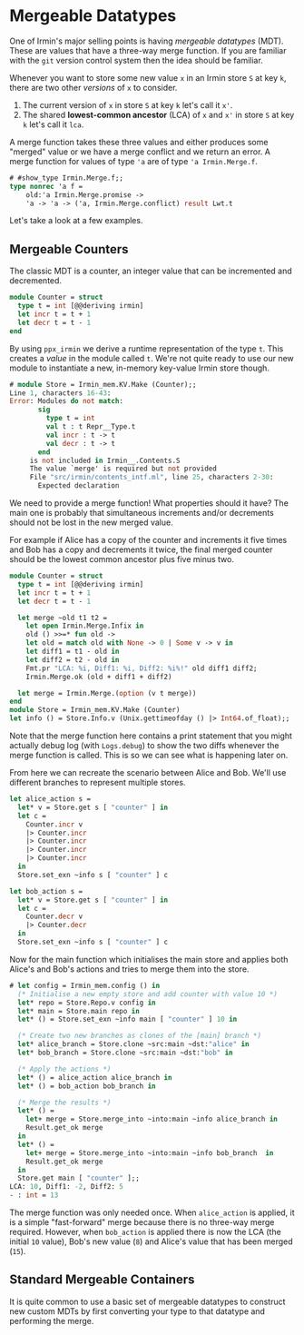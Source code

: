 # Mergeable Datatypes

One of Irmin's major selling points is having _mergeable datatypes_ (MDT). These are values that have a three-way merge function. If you are familiar with the `git` version control system then the idea should be familiar. 

Whenever you want to store some new value `x` in an Irmin store `S` at key `k`, there are two other _versions_ of `x` to consider. 

 1. The current version of `x` in store `S` at key `k` let's call it `x'`.
 2. The shared **lowest-common ancestor** (LCA) of `x` and `x'` in store `S` at key `k` let's call it `lca`.

A merge function takes these three values and either produces some "merged" value or we have a merge conflict and we return an error. A merge function for values of type `'a` are of type `'a Irmin.Merge.f`.

```ocaml
# #show_type Irmin.Merge.f;;
type nonrec 'a f =
    old:'a Irmin.Merge.promise ->
    'a -> 'a -> ('a, Irmin.Merge.conflict) result Lwt.t
```

Let's take a look at a few examples.

## Mergeable Counters

The classic MDT is a counter, an integer value that can be incremented and decremented.

```ocaml
module Counter = struct
  type t = int [@@deriving irmin]
  let incr t = t + 1
  let decr t = t - 1
end
```

By using `ppx_irmin` we derive a runtime representation of the type `t`. This creates a _value_ in the module called `t`. We're not quite ready to use our new module to instantiate a new, in-memory key-value Irmin store though.

```ocaml
# module Store = Irmin_mem.KV.Make (Counter);;
Line 1, characters 16-43:
Error: Modules do not match:
       sig
         type t = int
         val t : t Repr__Type.t
         val incr : t -> t
         val decr : t -> t
       end
     is not included in Irmin__.Contents.S
     The value `merge' is required but not provided
     File "src/irmin/contents_intf.ml", line 25, characters 2-30:
       Expected declaration
```

We need to provide a merge function! What properties should it have? The main one is probably that simultaneous increments and/or decrements should not be lost in the new merged value.

For example if Alice has a copy of the counter and increments it five times and Bob has a copy and decrements it twice, the final merged counter should be the lowest common ancestor plus five minus two.

```ocaml
module Counter = struct
  type t = int [@@deriving irmin]
  let incr t = t + 1
  let decr t = t - 1

  let merge ~old t1 t2 =
    let open Irmin.Merge.Infix in
    old () >>=* fun old ->
    let old = match old with None -> 0 | Some v -> v in
    let diff1 = t1 - old in
    let diff2 = t2 - old in
    Fmt.pr "LCA: %i, Diff1: %i, Diff2: %i%!" old diff1 diff2;
    Irmin.Merge.ok (old + diff1 + diff2)

  let merge = Irmin.Merge.(option (v t merge))
end
module Store = Irmin_mem.KV.Make (Counter)
let info () = Store.Info.v (Unix.gettimeofday () |> Int64.of_float);;
```

Note that the merge function here contains a print statement that you might actually debug log (with `Logs.debug`) to show the two diffs whenever the merge function is called. This is so we can see what is happening later on.

From here we can recreate the scenario between Alice and Bob. We'll use different branches to represent multiple stores.

```ocaml
let alice_action s = 
  let* v = Store.get s [ "counter" ] in
  let c = 
    Counter.incr v 
    |> Counter.incr
    |> Counter.incr
    |> Counter.incr
    |> Counter.incr
  in
  Store.set_exn ~info s [ "counter" ] c

let bob_action s = 
  let* v = Store.get s [ "counter" ] in
  let c = 
    Counter.decr v 
    |> Counter.decr
  in
  Store.set_exn ~info s [ "counter" ] c
```

Now for the main function which initialises the main store and applies both Alice's and Bob's actions and tries to merge them into the store.

```ocaml
# let config = Irmin_mem.config () in
  (* Initialise a new empty store and add counter with value 10 *)
  let* repo = Store.Repo.v config in
  let* main = Store.main repo in
  let* () = Store.set_exn ~info main [ "counter" ] 10 in

  (* Create two new branches as clones of the [main] branch *)
  let* alice_branch = Store.clone ~src:main ~dst:"alice" in
  let* bob_branch = Store.clone ~src:main ~dst:"bob" in

  (* Apply the actions *)
  let* () = alice_action alice_branch in
  let* () = bob_action bob_branch in

  (* Merge the results *)
  let* () = 
    let+ merge = Store.merge_into ~into:main ~info alice_branch in
    Result.get_ok merge
  in
  let* () = 
    let+ merge = Store.merge_into ~into:main ~info bob_branch  in
    Result.get_ok merge
  in
  Store.get main [ "counter" ];;
LCA: 10, Diff1: -2, Diff2: 5
- : int = 13
```

The merge function was only needed once. When `alice_action` is applied, it is a simple "fast-forward" merge because there is no three-way merge required. However, when `bob_action` is applied there is now the LCA (the initial `10` value), Bob's new value (`8`) and Alice's value that has been merged (`15`).

## Standard Mergeable Containers

It is quite common to use a basic set of mergeable datatypes to construct new custom MDTs by first converting your type to that datatype and performing the merge.
